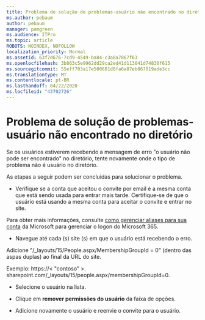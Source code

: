```yaml
---
title: Problema de solução de problemas-usuário não encontrado no diretório
ms.author: pebaum
author: pebaum
manager: pamgreen
ms.audience: ITPro
ms.topic: article
ROBOTS: NOINDEX, NOFOLLOW
localization_priority: Normal
ms.assetid: 63f7d676-7cd9-4549-ba84-c3a8a7867f63
ms.openlocfilehash: 3b863c5e9962dd29ca2ed41d113041d74830f615
ms.sourcegitcommit: 55eff703a17e500681d8fa6a87eb067019ade3cc
ms.translationtype: MT
ms.contentlocale: pt-BR
ms.lasthandoff: 04/22/2020
ms.locfileid: "43702726"
---
```

# <a name="troubleshoot-issue---user-not-found-in-directory"></a>Problema de solução de problemas-usuário não encontrado no diretório

Se os usuários estiverem recebendo a mensagem de erro "o usuário não pode ser encontrado" no diretório, tente novamente onde o tipo de problema não é usuário no diretório.

As etapas a seguir podem ser concluídas para solucionar o problema.

- Verifique se a conta que aceitou o convite por email é a mesma conta que está sendo usada para entrar mais tarde. Certifique-se de que o usuário está usando a mesma conta para aceitar o convite e entrar no site. 

Para obter mais informações, consulte [como gerenciar aliases para sua conta</a> da Microsoft para gerenciar o logon do Microsoft 365](https://support.microsoft.com/help/12407/microsoft-account-how-to-manage-aliases). 

- Navegue até cada (s) site (s) em que o usuário está recebendo o erro. 

Adicione "/_layouts/15/People.aspx/MembershipGroupId = 0" (dentro das aspas duplas) ao final da URL do site. 

Exemplo: https://< "contoso" >. sharepoint.com/_layouts/15/people.aspx/membershipGroupId=0.

- Selecione o usuário na lista.

- Clique em **remover permissões do usuário** da faixa de opções. 
-  Adicione novamente o usuário e reenvie o convite para o usuário.

